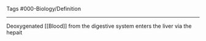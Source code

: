 Tags #000-Biology/Definition 

---
Deoxygenated [[Blood]] from the digestive system enters the liver via the hepait